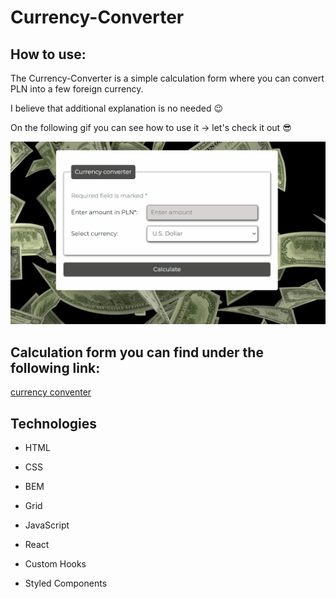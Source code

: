 # Currency-Converter

## How to use:

The Currency-Converter is a simple calculation form where you can convert PLN into a few foreign currency.

I believe that additional explanation is no needed 😉 

On the following gif you can see how to use it -> let's check it out 😎

![How to use](Currency-Conventer_howToUse.gif)

## Calculation form you can find under the following link:

[currency conventer](https://kantares77.github.io/currency-conventer-react/)

## Technologies

- HTML

- CSS

- BEM

- Grid

- JavaScript

- React

- Custom Hooks

- Styled Components